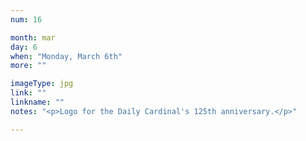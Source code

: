 ```yaml
---
num: 16

month: mar
day: 6
when: "Monday, March 6th"
more: ""

imageType: jpg
link: ""
linkname: ""
notes: "<p>Logo for the Daily Cardinal's 125th anniversary.</p>"

---
```

